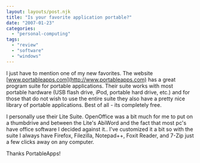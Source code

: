 ```yaml
---
layout: layouts/post.njk
title: "Is your favorite application portable?"
date: "2007-01-23"
categories: 
  - "personal-computing"
tags: 
  - "review"
  - "software"
  - "windows"
---
```


I just have to mention one of my new favorites. The website [www.portableapps.com](http://www.portableapps.com) has a great program suite for portable applications. Their suite works with most portable hardware (USB flash drive, iPod, portable hard drive, etc.) and for those that do not wish to use the entire suite they also have a pretty nice library of portable applications. Best of all - its completely free.

I personally use their Lite Suite. OpenOffice was a bit much for me to put on a thumbdrive and between the Lite's AbiWord and the fact that most pc's have office software I decided against it.. I've customized it a bit so with the suite I always have Firefox, Filezilla, Notepad++, Foxit Reader, and 7-Zip just a few clicks away on any computer.

Thanks PortableApps!
